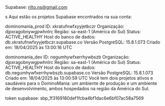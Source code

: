 Supabase: rilto.ns@gmail.com

s
Aqui estão os projetos Supabase encontrados na sua conta:

dominomania_prod
ID: xkratufnwfxyyjetbczr
Organização: djpxragobnywgpwhnlrc
Região: sa-east-1 (América do Sul)
Status: ACTIVE_HEALTHY
Host do banco de dados: db.xkratufnwfxyyjetbczr.supabase.co
Versão PostgreSQL: 15.8.1.073
Criado em: 18/04/2025 às 13:00:16 UTC

dominomania_dev
ID: negumhywfxerrhywbszb
Organização: djpxragobnywgpwhnlrc
Região: sa-east-1 (América do Sul)
Status: ACTIVE_HEALTHY
Host do banco de dados: db.negumhywfxerrhywbszb.supabase.co
Versão PostgreSQL: 15.8.1.073
Criado em: 18/04/2025 às 13:00:59 UTC
Você tem dois projetos ativos e saudáveis para o DominoMania: um ambiente de produção e um ambiente de desenvolvimento, ambos hospedados na região da América do Sul.

token supabase: sbp_1f3169180def1fcba4bf1dac6e6bf07ac58a7569